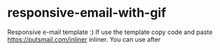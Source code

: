 # responsive-email-with-gif


Responsive e-mail template :) If use the template copy code and paste https://putsmail.com/inliner inliner. You can use after
